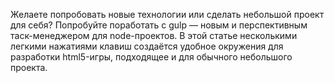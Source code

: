 Желаете попробовать новые технологии или сделать небольшой проект для себя? 
Попробуйте поработать с gulp — новым и перспективным таск-менеджером для node-проектов. 
В этой статье несколькими легкими нажатиями клавиш создаётся удобное 
окружения для разработки html5-игры, подходящее и для обычного небольшого проекта.
